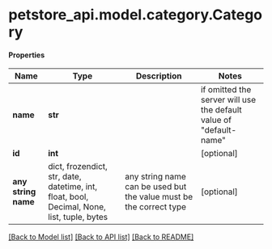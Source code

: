 # petstore_api.model.category.Category

#### Properties
Name | Type | Description | Notes
------------ | ------------- | ------------- | -------------
**name** | **str** |  |  if omitted the server will use the default value of "default-name"
**id** | **int** |  | [optional] 
**any string name** | dict, frozendict, str, date, datetime, int, float, bool, Decimal, None, list, tuple, bytes | any string name can be used but the value must be the correct type | [optional]

[[Back to Model list]](../../README.md#documentation-for-models) [[Back to API list]](../../README.md#documentation-for-api-endpoints) [[Back to README]](../../README.md)

